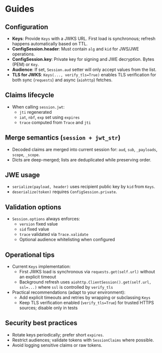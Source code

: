 # Guides

## Configuration
- **Keys**: Provide `Keys` with a JWKS URL. First load is synchronous; refresh happens automatically based on TTL.
- **ConfigSession.header**: Must contain `alg` and `kid` for JWS/JWE operations.
- **ConfigSession.key**: Private key for signing and JWE decryption. Bytes (PEM) or `Key`.
- **Audience**: If set, `Session.aud` setter will only accept values from the list.
- **TLS for JWKS**: `Keys(..., verify_tls=True)` enables TLS verification for both sync (`requests`) and async (`aiohttp`) fetches.

## Claims lifecycle
- When calling `session.jwt`:
  - `jti` regenerated
  - `iat`, `nbf`, `exp` set using `expires`
  - `trace` computed from `Trace` and `jti`

## Merge semantics (`session + jwt_str`)
- Decoded claims are merged into current session for: `aud`, `sub`, `_payloads`, `scope`, `_scope`.
- Dicts are deep-merged; lists are deduplicated while preserving order.

## JWE usage
- `serialize(payload, header)` uses recipient public key by `kid` from `Keys`.
- `deserialize(token)` requires `ConfigSession.private`.

## Validation options
- `Session.options` always enforces:
  - `version` fixed value
  - `sid` fixed value
  - `trace` validated via `Trace.validate`
  - Optional audience whitelisting when configured

## Operational tips
- Current `Keys` implementation:
  - First JWKS load is synchronous via `requests.get(self.url)` without an explicit timeout
  - Background refresh uses `aiohttp.ClientSession().get(self.url, ssl=...)` where `ssl` is controlled by `verify_tls`
- Practical recommendations (adapt to your environment):
  - Add explicit timeouts and retries by wrapping or subclassing `Keys`
  - Keep TLS verification enabled (`verify_tls=True`) for trusted HTTPS sources; disable only in tests

## Security best practices
- Rotate keys periodically; prefer short `expires`.
- Restrict audiences; validate tokens with `SessionClaims` where possible.
- Avoid logging sensitive claims or raw tokens.
